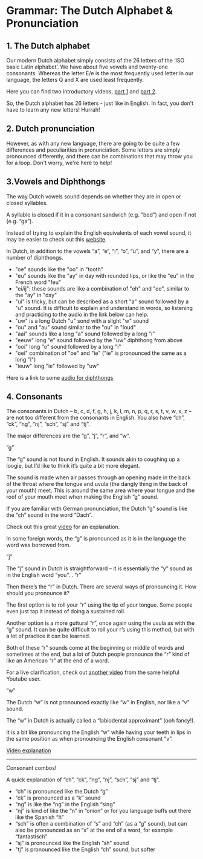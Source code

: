 # Grammar: The Dutch Alphabet & Pronunciation


## 1. The Dutch alphabet

Our modern Dutch alphabet simply consists of the 26 letters of the ‘ISO basic Latin alphabet’. We have about five vowels and twenty-one consonants. Whereas the letter E/e is the most frequently used letter in our language, the letters Q and X are used least frequently.

Here you can find two introductory videos, [part 1](https://www.youtube.com/watch?v=bTkvC8AU6XQ) and [part 2](https://www.youtube.com/watch?v=8tSO5nuwfdE).

So, the Dutch alphabet has 26 letters - just like in English. In fact, you don’t have to learn any new letters! Hurrah!

## 2. Dutch pronunciation

However, as with any new language, there are going to be quite a few differences and peculiarities in pronunciation. Some letters are simply pronounced differently, and there can be combinations that may throw you for a loop. Don't worry, we're here to help!

## 3.Vowels and Diphthongs

The way Dutch vowels sound depends on whether they are in open or closed syllables.

A syllable is closed if it in a consonant sandwich (e.g. “bed”) and open if not (e.g. “ga”).

Instead of trying to explain the English equivalents of each vowel sound, it may be easier to check out this [website](http://www.heardutchhere.net/lesson1.html#vowels).

In Dutch, in addition to the vowels “a”, “e”, “i”, “o”, “u”, and “y”, there are a number of diphthongs.

- "oe" sounds like the "oo" in "tooth"
- "eu" sounds like the "ay" in day with rounded lips, or like the "eu" in the French word "feu"
- "ei/ij": these sounds are like a combination of "eh" and "ee", similar to the "ay" in "day"
- "ui" is tricky, but can be described as a short "a" sound followed by a "u" sound. It is difficult to explain and understand in words, so listening and practicing to the audio in the link below can help.
- "uw" is a long Dutch "u" sond with a slight "w" sound
- "ou" and "au" sound similar to the "ou" in "loud"
- "aai" sounds like a long "a" sound followed by a long "i"
- "eeuw" long "e" sound followed by the "uw" diphthong from above
- "ooi" long "o" sound followed by a long "i"
- "oei" combination of "oe" and "ie" ("ie" is pronounced the same as a long "i")
- "ieuw" long "ie" followed by "uw"

Here is a link to some [audio for diphthongs](http://www.heardutchhere.net/lesson2.html#diphthongs)

## 4. Consonants

The consonants in Dutch – b, c, d, f, g, h, j, k, l, m, n, p, q, r, s, t, v, w, x, z – are not too different from the consonants in English. You also have “ch”, “ck”, “ng”, “nj”, “sch”, “sj” and “tj”.

The major differences are the “g”, “j”, “r”, and “w”.

”g”

The “g” sound is not found in English. It sounds akin to coughing up a loogie, but I’d like to think it’s quite a bit more elegant.

The sound is made when air passes through an opening made in the back of the throat where the tongue and uvula (the dangly thing in the back of your mouth) meet. This is around the same area where your tongue and the roof of your mouth meet when making the English “g” sound.

If you are familiar with German pronunciation, the Dutch “g” sound is like the “ch” sound in the word “Dach”.

Check out this great [video](https://www.youtube.com/watch?v=YrI2-bZ7wpc) for an explanation.

In some foreign words, the “g” is pronounced as it is in the language the word was borrowed from.

”j”

The “j” sound in Dutch is straightforward – it is essentially the “y” sound as in the English word “you”. . ”r”

Then there’s the “r” in Dutch. There are several ways of pronouncing it. How should you pronounce it?

The first option is to roll your “r” using the tip of your tongue. Some people even just tap it instead of doing a sustained roll.

Another option is a more guttural “r”, once again using the uvula as with the “g” sound. It can be quite difficult to roll your r’s using this method, but with a lot of practice it can be learned.

Both of these “r” sounds come at the beginning or middle of words and sometimes at the end, but a lot of Dutch people pronounce the “r” kind of like an American “r” at the end of a word.

For a live clarification, check out [another video](https://www.youtube.com/watch?v=iIWmTglqUzY) from the same helpful Youtube user.

”w”

The Dutch “w” is not pronounced exactly like “w” in English, nor like a “v” sound.

The “w” in Dutch is actually called a “labiodental approximant” (ooh fancy!).

It is a bit like pronouncing the English “w” while having your teeth in lips in the same position as when pronouncing the English consonant “v”.

[Video explanation](https://www.youtube.com/watch?v=RRvBDgnk-uw)

---

Consonant combos!

A quick explanation of “ch”, “ck”, “ng”, “nj”, “sch”, “sj” and “tj”.

- “ch” is pronounced like the Dutch “g”
- “ck” is pronounced as a “k” sound
- “ng” is like the “ng” in the English “sing”
- “nj” is kind of like the “n” in “onion” or for you language buffs out there like the Spanish “ñ”
- “sch” is often a combination of “s” and “ch” (as a “g” sound), but can also be pronounced as an “s” at the end of a word, for example “fantastisch”
- “sj” is pronounced like the English “sh” sound
- "tj” is pronounced like the English “ch” sound, but softer
